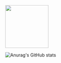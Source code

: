 <div align="left"> <img height="137px" src="https://github-readme-stats.vercel.app/api?username=sun0225SUN&hide_title=true&hide_border=true&show_icons=trueline_height=21&text_color=000&icon_color=000&bg_color=0,ea6161,ffc64d,fffc4d,52fa5a&theme=nord" /> </div>

![Anurag's GitHub stats](https://github-readme-stats.vercel.app/api?username=anuraghazra&theme=dark&show_icons=true?theme=prussian)
